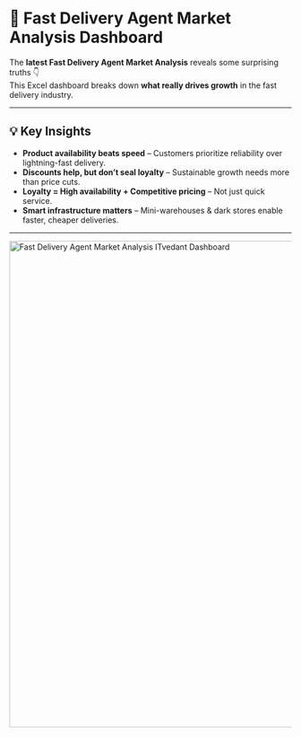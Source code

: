 # 🚀 Fast Delivery Agent Market Analysis Dashboard

The **latest Fast Delivery Agent Market Analysis** reveals some surprising truths 👇  
This Excel dashboard breaks down **what really drives growth** in the fast delivery industry.

---

## 💡 Key Insights
- **Product availability beats speed** – Customers prioritize reliability over lightning-fast delivery.  
- **Discounts help, but don’t seal loyalty** – Sustainable growth needs more than price cuts.  
- **Loyalty = High availability + Competitive pricing** – Not just quick service.  
- **Smart infrastructure matters** – Mini-warehouses & dark stores enable faster, cheaper deliveries.  

---


<img width="1578" height="867" alt="Fast Delivery Agent Market Analysis ITvedant Dashboard " src="https://github.com/user-attachments/assets/d805575e-5c5e-4557-9fda-d9f59ab16044" />
